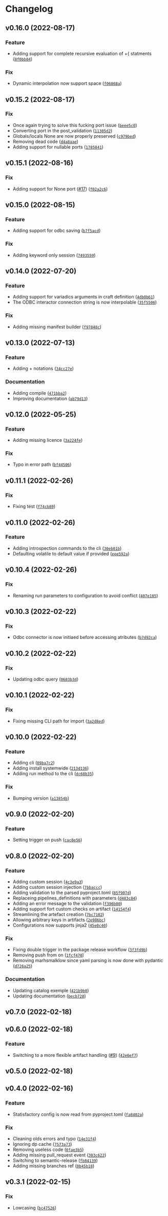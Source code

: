 # Changelog

<!--next-version-placeholder-->

## v0.16.0 (2022-08-17)
### Feature
* Adding support for complete recursive evaluation of +{ statments ([`8f0bb84`](https://github.com/Sciance-Inc/statisfactory/commit/8f0bb849ad36d20f9052122239511ca59ed39cc1))

### Fix
* Dynamic interpolation now support space ([`f06868a`](https://github.com/Sciance-Inc/statisfactory/commit/f06868a82d6aaab8ad52d5b6608030e31a25fee2))

## v0.15.2 (2022-08-17)
### Fix
* Once again trying to solve this fucking port issue ([`beee5c0`](https://github.com/Sciance-Inc/statisfactory/commit/beee5c08a3c99b57047b0347e2fa9ff71c994989))
* Converting port in the post_validation ([`11305d2`](https://github.com/Sciance-Inc/statisfactory/commit/11305d2bcb5780b4dd5f7939a434f5cd7f62ac31))
* Globals/locals None are now properly preserved ([`c979bed`](https://github.com/Sciance-Inc/statisfactory/commit/c979bed2815c6a97ccae1680ab022da387a2a693))
* Removing dead code ([`d4a8aae`](https://github.com/Sciance-Inc/statisfactory/commit/d4a8aaec80dea92003339fc387ed65c9cbf6983d))
* Adding support for nullable ports ([`1785841`](https://github.com/Sciance-Inc/statisfactory/commit/1785841d4c8be255f455c8efb4279152ea2b3f3f))

## v0.15.1 (2022-08-16)
### Fix
* Adding support for None port ([#17](https://github.com/Sciance-Inc/statisfactory/issues/17)) ([`f02a2c6`](https://github.com/Sciance-Inc/statisfactory/commit/f02a2c6e52ddc24e63777a0fb642a7181ed786b3))

## v0.15.0 (2022-08-15)
### Feature
* Adding support for odbc saving ([`b7f5acd`](https://github.com/Sciance-Inc/statisfactory/commit/b7f5acd5e26bf760908093a7a6ac71c8be902b53))

### Fix
* Adding keyword only session ([`7493559`](https://github.com/Sciance-Inc/statisfactory/commit/74935595730ea85d01174d5a4eac330e1e12b49d))

## v0.14.0 (2022-07-20)
### Feature
* Adding support for variadics arguments in craft definition ([`4db0b61`](https://github.com/Sciance-Inc/statisfactory/commit/4db0b61473979869bd79faa1a7f8c744cfa86f80))
* The ODBC interactor connection string is now interpolable ([`35f5506`](https://github.com/Sciance-Inc/statisfactory/commit/35f5506178467b768bd93a23eeabda7d2f653787))

### Fix
* Adding missing manifest builder ([`f97848c`](https://github.com/Sciance-Inc/statisfactory/commit/f97848c9e572fafe18cd6b61f8287e19840113a1))

## v0.13.0 (2022-07-13)
### Feature
* Adding + notations ([`34cc27e`](https://github.com/Sciance-Inc/statisfactory/commit/34cc27eb9838c04574852a30a1c8309ce3e5aa0c))

### Documentation
* Adding compile ([`471bba2`](https://github.com/Sciance-Inc/statisfactory/commit/471bba2d9d9469e7e8e3a40ca13eccc733065a8a))
* Improving documentation ([`ab79d13`](https://github.com/Sciance-Inc/statisfactory/commit/ab79d1317fdf54519719f8cbdac7357580713701))

## v0.12.0 (2022-05-25)
### Feature
* Adding missing licence ([`3a224fe`](https://github.com/Sciance-Inc/statisfactory/commit/3a224fe9092df9ce64b78ef46c244b55df8ca679))

### Fix
* Typo in error path ([`bf44506`](https://github.com/Sciance-Inc/statisfactory/commit/bf44506a54c13e1a1e21d18db3d419f4cbe7e15b))

## v0.11.1 (2022-02-26)
### Fix
* Fixing test ([`f74cb89`](https://github.com/Sciance-Inc/statisfactory/commit/f74cb89f7073684d90837c288f0b6efb99ac8426))

## v0.11.0 (2022-02-26)
### Feature
* Adding introspection commands to the cli ([`30eb01b`](https://github.com/Sciance-Inc/statisfactory/commit/30eb01b65473d3c7bb07f6e0494899f6a29624de))
* Defaulting volatile to default value if provided ([`eee592a`](https://github.com/Sciance-Inc/statisfactory/commit/eee592a1ebe781c5264f9f9f9903490d6bcebe1b))

## v0.10.4 (2022-02-26)
### Fix
* Renaming run parameters to configuration to avoid conflict ([`407e185`](https://github.com/Sciance-Inc/statisfactory/commit/407e185f4cb333be96a42f259bf53a0507f3dcb6))

## v0.10.3 (2022-02-22)
### Fix
* Odbc connector is now initiaed before accessing atributes ([`b7d92ca`](https://github.com/Sciance-Inc/statisfactory/commit/b7d92ca08ab7b3c60350a953e6aac09d1589adf8))

## v0.10.2 (2022-02-22)
### Fix
* Updating odbc query ([`0683b3d`](https://github.com/Sciance-Inc/statisfactory/commit/0683b3d82ba178602359b119630ee53324d762ea))

## v0.10.1 (2022-02-22)
### Fix
* Fixing missing CLI path for import ([`3a2d8ed`](https://github.com/Sciance-Inc/statisfactory/commit/3a2d8ed68956c2aea979b03e45d04dbf318b2192))

## v0.10.0 (2022-02-22)
### Feature
* Adding cli ([`09ba7c2`](https://github.com/Sciance-Inc/statisfactory/commit/09ba7c246f35b1c0d0aa764ecff7701fb84958ed))
* Adding install systemwide ([`213d136`](https://github.com/Sciance-Inc/statisfactory/commit/213d136c6ada9cce4b6871995629634129f90c70))
* Adding run method to the cli ([`dc68b35`](https://github.com/Sciance-Inc/statisfactory/commit/dc68b352a0b1b332af8e0fd71ded9e838f37fc6b))

### Fix
* Bumping version ([`a13854b`](https://github.com/Sciance-Inc/statisfactory/commit/a13854b268947e58215760fff788ece86837685b))

## v0.9.0 (2022-02-20)
### Feature
* Setting trigger on push ([`cac8e56`](https://github.com/Sciance-Inc/statisfactory/commit/cac8e5649fb4168a7232eef5ae75dbb7de5f07a3))

## v0.8.0 (2022-02-20)
### Feature
* Adding custom session ([`4c3e9a3`](https://github.com/Sciance-Inc/statisfactory/commit/4c3e9a3d32b54455000bc66007e31464a08ec2e2))
* Adding custom session injection ([`7bbaccc`](https://github.com/Sciance-Inc/statisfactory/commit/7bbaccca4646a2e3340000d76b655a2fa29963a6))
* Adding validation to the parsed pyproject.toml ([`85f907d`](https://github.com/Sciance-Inc/statisfactory/commit/85f907d25c39ae8be035fa1e62061c113d7c0b27))
* Replaceing pipelines_definitions with parameters ([`d483c84`](https://github.com/Sciance-Inc/statisfactory/commit/d483c84321d7accfb105235882c4e8f970ae6016))
* Adding an error message to the validation ([`f396b00`](https://github.com/Sciance-Inc/statisfactory/commit/f396b00dcfa135dd7f0313ecd8663df3f5a93885))
* Adding support fort custom checks on artifact ([`14154f4`](https://github.com/Sciance-Inc/statisfactory/commit/14154f41a8c04cba699e31d7ecb2858db9343bea))
* Streamlining the artefact creation ([`7bc7102`](https://github.com/Sciance-Inc/statisfactory/commit/7bc71025d3ec741db0fba5f8b5d2b14efeaf0d7f))
* Allowing arbitrary keys in artifacts ([`2e986bc`](https://github.com/Sciance-Inc/statisfactory/commit/2e986bcf1a7d872aa7bdd3538a1193df894d8c73))
* Configurations now supports jinja2 ([`45e0c40`](https://github.com/Sciance-Inc/statisfactory/commit/45e0c403a45512d83d9f83dc3c0d196cfef898c7))

### Fix
* Fixing double trigger in the package release workflow ([`3f3fd9b`](https://github.com/Sciance-Inc/statisfactory/commit/3f3fd9bed720a9f765cd92befff287fb479ba183))
* Removing push from on ([`1fcf470`](https://github.com/Sciance-Inc/statisfactory/commit/1fcf470c0aea5bde00c15513fbea689a0245ac2a))
* Removing marhsmalklow since yaml parsing is now done with pydantic ([`d726a25`](https://github.com/Sciance-Inc/statisfactory/commit/d726a25970d4da7a5d3ce8c80288ed0a34c6b75a))

### Documentation
* Updating catalog exemple ([`421b9b0`](https://github.com/Sciance-Inc/statisfactory/commit/421b9b0290d70e0a3d72faa0cadb12172eee88f8))
* Updating documentation ([`becb728`](https://github.com/Sciance-Inc/statisfactory/commit/becb728875832e0b9fed6c65136a95a55ce32de2))

## v0.7.0 (2022-02-18)


## v0.6.0 (2022-02-18)
### Feature
* Switching to a more flexible artifact handling ([#9](https://github.com/Sciance-Inc/statisfactory/issues/9)) ([`42e6ef7`](https://github.com/Sciance-Inc/statisfactory/commit/42e6ef706cf4aa0ebaaf1642c7be8e854e824c77))

## v0.5.0 (2022-02-18)


## v0.4.0 (2022-02-16)
### Feature
* Statisfactory config is now read from pyproject.toml ([`fa8402a`](https://github.com/Sciance-Inc/statisfactory/commit/fa8402a56d567bc09c3390b3726e5c6d785ff884))

### Fix
* Cleaning olds errors and typo ([`14e31f4`](https://github.com/Sciance-Inc/statisfactory/commit/14e31f4a47880513833236be910b8f1a7bc1104c))
* Ignoring dp cache ([`7573a73`](https://github.com/Sciance-Inc/statisfactory/commit/7573a73b68151cf077c64cdc45f3def7f432b7d6))
* Removing useless code ([`0fae3b5`](https://github.com/Sciance-Inc/statisfactory/commit/0fae3b520ccc8f2a3e3039bc1e63e26b66c32765))
* Adding missing pull_request event ([`303c622`](https://github.com/Sciance-Inc/statisfactory/commit/303c6228365a2d88aea2b1bfec2e1a211bbe97fd))
* Switching to semantic-release ([`fb84139`](https://github.com/Sciance-Inc/statisfactory/commit/fb841392f226d142ce6c7a476ca2e5a63b3d283b))
* Adding missing branches ref ([`0b45b18`](https://github.com/Sciance-Inc/statisfactory/commit/0b45b18d4dfa5a924a621de8c6c02919ec8db727))

## v0.3.1 (2022-02-15)
### Fix
* Lowcasing ([`bc47526`](https://github.com/Sciance-Inc/statisfactory/commit/bc47526449e64456bf3344d452ada0768ce54fab))
